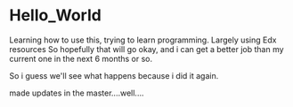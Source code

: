 # Hello_World
Learning how to use this, trying to learn programming. Largely using Edx resources
So hopefully that will go okay, and i can get a better job than my current one in the next 6 months or so. 


So i guess we'll see what happens because i did it again. 








made updates in the master....well....

